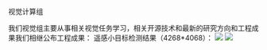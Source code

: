 视觉计算组

我们视觉组主要从事相关视觉任务学习，相关开源技术和最新的研究方向和工程成果我们相继公布工程成果：
遥感小目标检测结果（4268*4068）：
![](https://github.com/Eric3911/image/blob/master/airplane.png)
![](https://github.com/Eric3911/image/blob/master/figure_1_35000.png)
